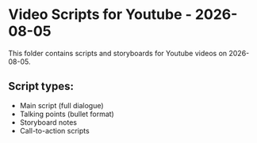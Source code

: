 # Video Scripts for Youtube - 2026-08-05

This folder contains scripts and storyboards for Youtube videos on 2026-08-05.

## Script types:
- Main script (full dialogue)
- Talking points (bullet format)
- Storyboard notes
- Call-to-action scripts
